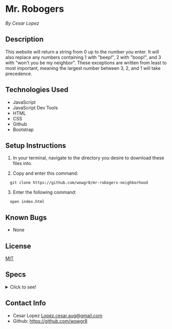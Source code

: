 # Mr. Robogers #
_By Cesar Lopez_

## Description ##

This website will return a string from 0 up to the number you enter. It will also replace any numbers containing 1 with "beep!", 2 with "boop!", and 3 with "won't you be my neighbor". These exceptions are written from least to most important, meaning the largest number between 3, 2, and 1 will take precedence.

## Technologies Used ##

* JavaScript
* JavaScript Dev Tools
* HTML
* CSS
* Github
* Bootstrap

## Setup Instructions ##

1. In your terminal, navigate to the directory you desire to download these files into.

2. Copy and enter this command:

```
  git clone https://github.com/wowgr8/mr-robogers-neighborhood
```

3. Enter the following command:

```
  open index.html
```

## Known Bugs ##

* None

## License ##

[MIT](https://opensource.org/license/MIT)

## Specs ##


<details>
<summary>Click to see!</summary>

**Describe: mrRoboto()**

```
Test: "It should return an array with 0 if the number 0 is inputted."
Code:
mrRoboto(0);
Expected Output: 0
```

```
Test: "If the number one is entered, "Beep!" will be returned."
Code:
mrRoboto(1);
Expected Output: "Beep!"
```

```
Test: "If the number two is entered, "Boop!" will be returned."
Code:
mrRoboto(2);
Expected Output: "Boop!"
```

```
Test: "If the number three is entered, "Won't you be my neighbor" will be returned."
Code:
mrRoboto(3);
Expected Output: "Won't you be my neighbor"
```

```
Test: "The numbers above will take presedence from largest to smallest by rearanging if/else order."
Code:
mrRoboto(13);
Expected Output: ....'9', 'Beep!', 'Beep!', 'Boop!', "Won't you be my neighbor"
```
</details>

## Contact Info ##

* Cesar Lopez <Lopez.cesar.aug@gmail.com>
* Github: https://github.com/wowgr8




